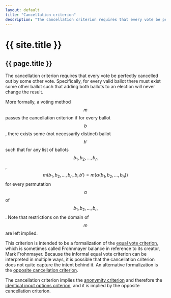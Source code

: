 ```yaml
---
layout: default
title: "Cancellation criterion"
description: "The cancellation criterion requires that every vote be perfectly cancelled out by some other vote."
---
```

# {{ site.title }}
## {{ page.title }}

The cancellation criterion requires that every vote be perfectly cancelled out by some other vote. Specifically, for every valid ballot there must exist some other ballot such that adding both ballots to an election will never change the result.

More formally, a voting method $$m$$ passes the cancellation criterion if for every ballot $$b$$, there exists some (not necessarily distinct) ballot $$b'$$ such that for any list of ballots $$b_1, b_2, \dots, b_n$$, $$m(b_1, b_2, \dots, b_n, b, b') = m(\alpha(b_1, b_2, \dots, b_n))$$ for every permutation $$\alpha$$ of $$b_1, b_2, \dots, b_n$$. Note that restrictions on the domain of $$m$$ are left implied.

This criterion is intended to be a formalization of the [equal vote criterion](https://electowiki.org/wiki/Equal_Vote_Criterion), which is sometimes called Frohnmayer balance in reference to its creator, Mark Frohnmayer. Because the informal equal vote criterion can be interpreted in multiple ways, it is possible that the cancellation criterion does not quite capture the intent behind it. An alternative formalization is the [opposite cancellation criterion](/miscellaneous/voting-theory/opposite-cancellation-criterion).

The cancellation criterion implies the [anonymity criterion](/miscellaneous/voting-theory/anonymity-criterion) and therefore the [identical input options criterion](/miscellaneous/voting-theory/identical-input-options-criterion), and it is implied by the opposite cancellation criterion.
